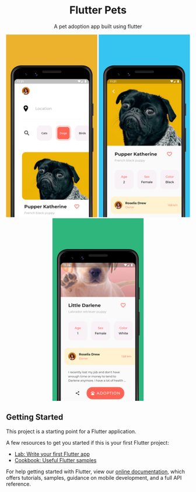 <h1 align="center">Flutter Pets</h1>
<p align="center">A pet adoption app built using flutter</p>

<p align="center">
    <img src="docs/1.png" height="500em"/>
    <img src="docs/2.png" height="500em"/>
    <img src="docs/3.png" height="500em"/>
</p>

## Getting Started

This project is a starting point for a Flutter application.

A few resources to get you started if this is your first Flutter project:

- [Lab: Write your first Flutter app](https://flutter.dev/docs/get-started/codelab)
- [Cookbook: Useful Flutter samples](https://flutter.dev/docs/cookbook)

For help getting started with Flutter, view our
[online documentation](https://flutter.dev/docs), which offers tutorials,
samples, guidance on mobile development, and a full API reference.

